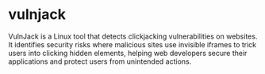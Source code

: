 # vulnjack
VulnJack is a Linux tool that detects clickjacking vulnerabilities on websites. It identifies security risks where malicious sites use invisible iframes to trick users into clicking hidden elements, helping web developers secure their applications and protect users from unintended actions.
